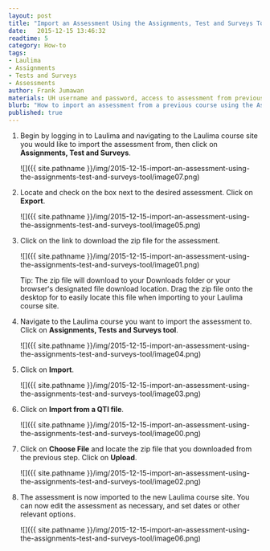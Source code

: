 ```yaml
---
layout: post
title: "Import an Assessment Using the Assignments, Test and Surveys Tool"
date:   2015-12-15 13:46:32
readtime: 5
category: How-to
tags:
- Laulima
- Assignments
- Tests and Surveys
- Assessments
author: Frank Jumawan
materials: UH username and password, access to assessment from previous course
blurb: "How to import an assessment from a previous course using the Assignments, Test and Surveys tool."
published: true
---
```


1. Begin by logging in to Laulima and navigating to the Laulima course site you would like to import the assessment from, then click on **Assignments, Test and Surveys**.

    ![]({{ site.pathname }}/img/2015-12-15-import-an-assessment-using-the-assignments-test-and-surveys-tool/image07.png)

2. Locate and check on the box next to the desired assessment. Click on **Export**.

    ![]({{ site.pathname }}/img/2015-12-15-import-an-assessment-using-the-assignments-test-and-surveys-tool/image05.png)

3. Click on the link to download the zip file for the assessment.

    ![]({{ site.pathname }}/img/2015-12-15-import-an-assessment-using-the-assignments-test-and-surveys-tool/image01.png)

    Tip: The zip file will download to your Downloads folder or your browserʻs designated file download location. Drag the zip file onto the desktop for to easily locate this file when importing to your Laulima course site.

4. Navigate to the Laulima course you want to import the assessment to. Click on **Assignments, Tests and Surveys tool**.

    ![]({{ site.pathname }}/img/2015-12-15-import-an-assessment-using-the-assignments-test-and-surveys-tool/image04.png)

5. Click on **Import**.

    ![]({{ site.pathname }}/img/2015-12-15-import-an-assessment-using-the-assignments-test-and-surveys-tool/image03.png)

6. Click on **Import from a QTI file**.

    ![]({{ site.pathname }}/img/2015-12-15-import-an-assessment-using-the-assignments-test-and-surveys-tool/image00.png)

7. Click on **Choose File** and locate the zip file that you downloaded from the previous step. Click on **Upload**.

    ![]({{ site.pathname }}/img/2015-12-15-import-an-assessment-using-the-assignments-test-and-surveys-tool/image02.png)

8. The assessment is now imported to the new Laulima course site. You can now edit the assessment as necessary, and set dates or other relevant options.

    ![]({{ site.pathname }}/img/2015-12-15-import-an-assessment-using-the-assignments-test-and-surveys-tool/image06.png)
